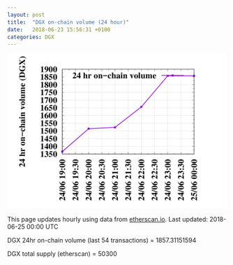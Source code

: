 ```yaml
---
layout: post
title:  "DGX on-chain volume (24 hour)"
date:   2018-06-23 15:56:31 +0100
categories: DGX
---
```


![DGX volume graph](dgxvolume_scripts/out.png)


This page updates hourly using data from [etherscan.io](https://etherscan.io/token/0x4f3afec4e5a3f2a6a1a411def7d7dfe50ee057bf). Last updated:
2018-06-25 00:00 UTC

DGX 24hr on-chain volume (last 54 transactions) = 1857.31151594

DGX total supply (etherscan) = 50300

